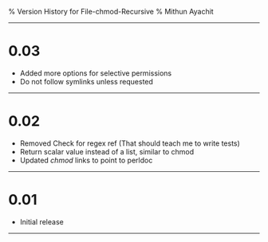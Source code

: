 % Version History for File-chmod-Recursive
% Mithun Ayachit

---------------------

# 0.03

- Added more options for selective permissions
- Do not follow symlinks unless requested

---------------------

# 0.02

- Removed Check for regex ref (That should teach me to write tests)
- Return scalar value instead of a list, similar to chmod
- Updated _chmod_ links to point to perldoc

---------------------

# 0.01

- Initial release

---------------------